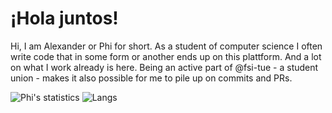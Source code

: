 # ¡Hola juntos!

Hi, I am Alexander or Phi for short.
As a student of computer science I often write code that in some form or another ends up on this plattform. 
And a lot on what I work already is here. Being an active part of @fsi-tue - a student union - makes it also possible for me to pile up on commits and PRs.

![Phi's statistics](https://github-readme-stats.vercel.app/api?username=phictionalone&show_icons=true&bg_color=fff&title_color=d8ca9d&text_color=16161d&icon_color=d8ca9d&locale=en&count_private=true)
![Langs](https://github-readme-stats.vercel.app/api/top-langs/?username=phictionalone&bg_color=fff&title_color=d8ca9d&text_color=16161d&count_private=true&layout=compact)

